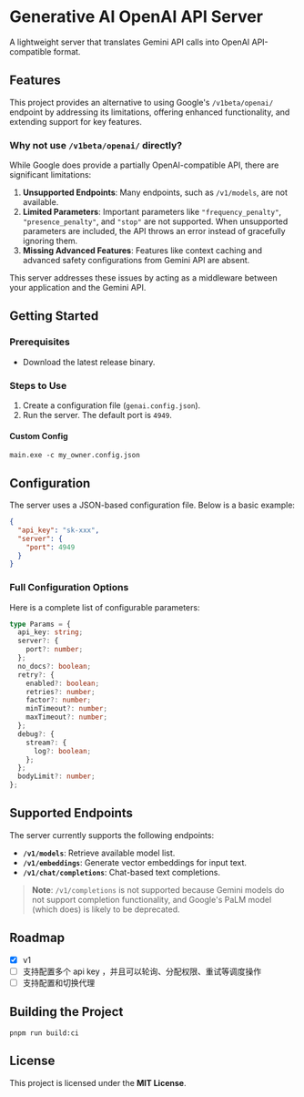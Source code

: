 # Generative AI OpenAI API Server

A lightweight server that translates Gemini API calls into OpenAI API-compatible format.

## Features
This project provides an alternative to using Google's `/v1beta/openai/` endpoint by addressing its limitations, offering enhanced functionality, and extending support for key features.

### Why not use `/v1beta/openai/` directly?
While Google does provide a partially OpenAI-compatible API, there are significant limitations:
1. **Unsupported Endpoints**: Many endpoints, such as `/v1/models`, are not available.
2. **Limited Parameters**: Important parameters like `"frequency_penalty"`, `"presence_penalty"`, and `"stop"` are not supported. When unsupported parameters are included, the API throws an error instead of gracefully ignoring them.
3. **Missing Advanced Features**: Features like context caching and advanced safety configurations from Gemini API are absent.

This server addresses these issues by acting as a middleware between your application and the Gemini API.


## Getting Started

### Prerequisites
- Download the latest release binary.

### Steps to Use
1. Create a configuration file (`genai.config.json`).
2. Run the server. The default port is `4949`.

#### Custom Config
```
main.exe -c my_owner.config.json
```

## Configuration

The server uses a JSON-based configuration file. Below is a basic example:  
```json
{
  "api_key": "sk-xxx",
  "server": {
    "port": 4949
  }
}
```  

### Full Configuration Options
Here is a complete list of configurable parameters:
```ts  
type Params = {
  api_key: string;
  server?: {
    port?: number;
  };
  no_docs?: boolean;
  retry?: {
    enabled?: boolean;
    retries?: number;
    factor?: number;
    minTimeout?: number;
    maxTimeout?: number;
  };
  debug?: {
    stream?: {
      log?: boolean;
    };
  };
  bodyLimit?: number;
};
```

## Supported Endpoints

The server currently supports the following endpoints:
- **`/v1/models`**: Retrieve available model list.
- **`/v1/embeddings`**: Generate vector embeddings for input text.
- **`/v1/chat/completions`**: Chat-based text completions.

> **Note**: `/v1/completions` is not supported because Gemini models do not support completion functionality, and Google's PaLM model (which does) is likely to be deprecated.


## Roadmap

- [x] v1
- [ ] 支持配置多个 api key ，并且可以轮询、分配权限、重试等调度操作
- [ ] 支持配置和切换代理

## Building the Project

```
pnpm run build:ci
```


## License

This project is licensed under the **MIT License**.
